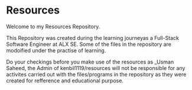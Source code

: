 # Resources

Welcome to my Resources Repository.

This Repository was created during the learning journeyas a Full-Stack Software Engineer at ALX SE.
Some of the files in the repository are modoified under the practise of learning. 

Do your checkings before you make use of the resources as _Usman Saheed, the Admin of kenbil1119/resources will not be responsible for any activites carried out with the files/programs in the repository as they were created for refference and educational purpose.

